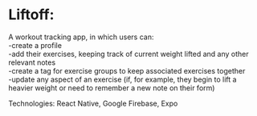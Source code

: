 Liftoff:
======

A workout tracking app, in which users can:  
-create a profile   
-add their exercises, keeping track of current weight lifted and any other relevant notes  
-create a tag for exercise groups to keep associated exercises together  
-update any aspect of an exercise (if, for example, they begin to lift a heavier weight or need to remember a new note on their form)  

Technologies: React Native, Google Firebase, Expo
